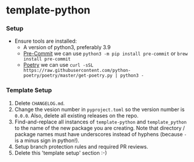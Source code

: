 # template-python

### Setup

- Ensure tools are installed:
  - A version of python3, preferably 3.9
  - [Pre-Commit](https://pre-commit.com/) we can use
    `python3 -m pip install pre-commit` or `brew install pre-commit`
  - [Poetry](https://python-poetry.org) we can use
    `curl -sSL https://raw.githubusercontent.com/python-poetry/poetry/master/get-poetry.py | python3 -`

### Template Setup
1. Delete `CHANGELOG.md`.
2. Change the vesion number in `pyproject.toml` so the version number is `0.0.0`. Also, delete all existing releases on the repo.
3. Find-and-replace all instances of `template-python` and `template_python` to the name of the new package you are creating. Note that directory / package names must have underscores instead of hyphens (because `-` is a minus sign in python!).
4. Setup branch protection rules and required PR reviews.
5. Delete this 'template setup' section :-)

